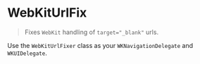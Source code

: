 # WebKitUrlFix

> Fixes `WebKit` handling of `target="_blank"` urls.

Use the `WebKitUrlFixer` class as your `WKNavigationDelegate` and `WKUIDelegate`.
